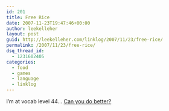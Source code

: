 ```yaml
---
id: 201
title: Free Rice
date: 2007-11-23T19:47:46+00:00
author: leekelleher
layout: post
guid: http://leekelleher.com/linklog/2007/11/23/free-rice/
permalink: /2007/11/23/free-rice/
dsq_thread_id:
  - 1231602405
categories:
  - food
  - games
  - language
  - linklog
---
```

I&#8217;m at vocab level 44&#8230; [Can you do better?](http://freerice.com/)